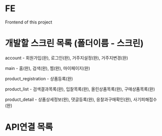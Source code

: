 # FE
Frontend of this project

# 개발할 스크린 목록 (폴더이름 - 스크린)
account - 회원가입(완), 로그인(완), 거주지설정(완), 거주지변경(완)

main - 홈(완), 검색(완), 찜(완), 마이페이지(완)

product_registration - 상품등록(완)

product_list - 검색결과목록(완), 입찰목록(완), 올린상품목록(완), 구매상품목록(완)

product_detail - 상품상세정보(완), 댓글등록(완), 응찰과구매확인(완), 사기피해접수(완)

# API연결 목록

